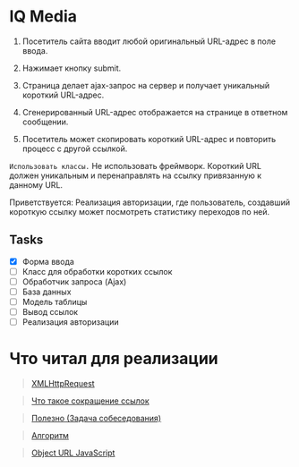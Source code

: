 # IQ Media

1. Посетитель сайта вводит любой оригинальный URL-адрес в поле ввода.
2. Нажимает кнопку submit.

3. Страница делает ajax-запрос на сервер и получает уникальный короткий URL-адрес.
4. Сгенерированный URL-адрес отображается на странице в ответном сообщении.
5. Посетитель может скопировать короткий URL-адрес и повторить процесс с другой ссылкой.

`Использовать классы.` Не использовать фреймворк.
Короткий URL должен уникальным и перенаправлять на ссылку привязанную к данному URL.

Приветствуется:
Реализация авторизации, где пользователь, создавший короткую ссылку может посмотреть статистику переходов по ней.

## Tasks

- [x] Форма ввода
- [ ] Класс для обработки коротких ссылок
- [ ] Обработчик запроса (Ajax)
- [ ] База данных
- [ ] Модель таблицы
- [ ] Вывод ссылок
- [ ] Реализация авторизации

# Что читал для реализации

> [XMLHttpRequest](https://learn.javascript.ru/xmlhttprequest)

> [Что такое сокращение ссылок](https://proglib.io/p/a-mozhno-pokoroche-kak-rabotayut-sokrashchateli-ssylok-2020-02-24)

> [Полезно (Задача собеседования)](https://habr.com/ru/articles/746602/)

> [Алгоритм](https://stackoverflow.com/questions/742013/how-do-i-create-a-url-shortener)

> [Object URL JavaScript](https://learn.javascript.ru/url)